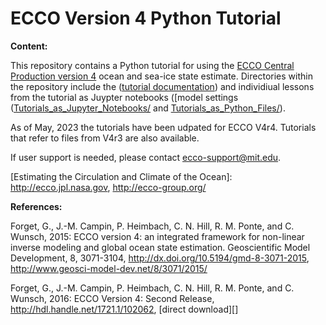# ECCO Version 4 Python Tutorial

**Content:**

This repository contains a Python tutorial for using the [ECCO Central Production version 4](https://ecco.jpl.nasa.gov/) ocean and sea-ice state estimate.  Directories within the repository include the ([tutorial documentation](http://ecco-v4-python-tutorial.readthedocs.io/)) and individiual lessons from the tutorial as Juypter notebooks ([model settings ([Tutorials_as_Jupyter_Notebooks/](Tutorials_as_Jupyter_Notebooks/) and [Tutorials_as_Python_Files/](Tutorials_as_Python_Files/)).  

As of May, 2023 the tutorials have been udpated for ECCO V4r4.  Tutorials that refer to files from V4r3 are also available.

If user support is needed, please contact <ecco-support@mit.edu>.

[Estimating the Circulation and Climate of the Ocean]: http://ecco.jpl.nasa.gov, http://ecco-group.org/

**References:**

Forget, G., J.-M. Campin, P. Heimbach, C. N. Hill, R. M. Ponte, and C. Wunsch, 2015: ECCO version 4: an integrated framework for non-linear inverse modeling and global ocean state estimation. Geoscientific Model Development, 8, 3071-3104, <http://dx.doi.org/10.5194/gmd-8-3071-2015>, <http://www.geosci-model-dev.net/8/3071/2015/>

Forget, G., J.-M. Campin, P. Heimbach, C. N. Hill, R. M. Ponte, and C. Wunsch, 2016: ECCO Version 4: Second Release, <http://hdl.handle.net/1721.1/102062>, [direct download][]
